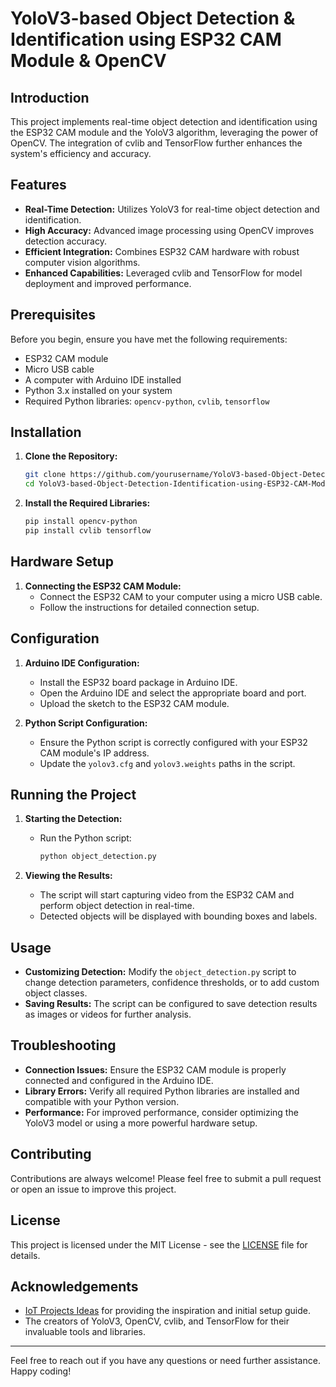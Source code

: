 # YoloV3-based Object Detection & Identification using ESP32 CAM Module & OpenCV

## Introduction

This project implements real-time object detection and identification using the ESP32 CAM module and the YoloV3 algorithm, leveraging the power of OpenCV. The integration of cvlib and TensorFlow further enhances the system's efficiency and accuracy.

## Features

- **Real-Time Detection:** Utilizes YoloV3 for real-time object detection and identification.
- **High Accuracy:** Advanced image processing using OpenCV improves detection accuracy.
- **Efficient Integration:** Combines ESP32 CAM hardware with robust computer vision algorithms.
- **Enhanced Capabilities:** Leveraged cvlib and TensorFlow for model deployment and improved performance.

## Prerequisites

Before you begin, ensure you have met the following requirements:

- ESP32 CAM module
- Micro USB cable
- A computer with Arduino IDE installed
- Python 3.x installed on your system
- Required Python libraries: `opencv-python`, `cvlib`, `tensorflow`

## Installation

1. **Clone the Repository:**
   ```sh
   git clone https://github.com/yourusername/YoloV3-based-Object-Detection-Identification-using-ESP32-CAM-Module-OpenCV.git
   cd YoloV3-based-Object-Detection-Identification-using-ESP32-CAM-Module-OpenCV
   ```

2. **Install the Required Libraries:**
   ```sh
   pip install opencv-python
   pip install cvlib tensorflow
   ```

## Hardware Setup

1. **Connecting the ESP32 CAM Module:**
   - Connect the ESP32 CAM to your computer using a micro USB cable.
   - Follow the instructions for detailed connection setup.

## Configuration

1. **Arduino IDE Configuration:**
   - Install the ESP32 board package in Arduino IDE.
   - Open the Arduino IDE and select the appropriate board and port.
   - Upload the sketch to the ESP32 CAM module.

2. **Python Script Configuration:**
   - Ensure the Python script is correctly configured with your ESP32 CAM module's IP address.
   - Update the `yolov3.cfg` and `yolov3.weights` paths in the script.

## Running the Project

1. **Starting the Detection:**
   - Run the Python script:
     ```sh
     python object_detection.py
     ```

2. **Viewing the Results:**
   - The script will start capturing video from the ESP32 CAM and perform object detection in real-time.
   - Detected objects will be displayed with bounding boxes and labels.

## Usage

- **Customizing Detection:** Modify the `object_detection.py` script to change detection parameters, confidence thresholds, or to add custom object classes.
- **Saving Results:** The script can be configured to save detection results as images or videos for further analysis.

## Troubleshooting

- **Connection Issues:** Ensure the ESP32 CAM module is properly connected and configured in the Arduino IDE.
- **Library Errors:** Verify all required Python libraries are installed and compatible with your Python version.
- **Performance:** For improved performance, consider optimizing the YoloV3 model or using a more powerful hardware setup.

## Contributing

Contributions are always welcome! Please feel free to submit a pull request or open an issue to improve this project.

## License

This project is licensed under the MIT License - see the [LICENSE](LICENSE) file for details.

## Acknowledgements

- [IoT Projects Ideas](https://iotprojectsideas.com/esp32-cam-object-detection-identification-with-opencv/) for providing the inspiration and initial setup guide.
- The creators of YoloV3, OpenCV, cvlib, and TensorFlow for their invaluable tools and libraries.

---

Feel free to reach out if you have any questions or need further assistance. Happy coding!
